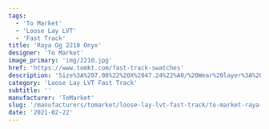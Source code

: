 ```yaml
---
tags:
  - 'To Market'
  - 'Loose Lay LVT'
  - 'Fast Track'
title: 'Raya Og 2210 Onyx'
designer: 'To Market'
image_primary: 'img/2210.jpg'
href: 'https://www.tomkt.com/fast-track-swatches'
description: 'Size%3A%207.08%22%20X%2047.24%22%A0/%20Wear%20layer%3A%20.5mm%20%2820mil%29%20/%20Edge%3A%20Bevel%A0/%20Thickness%3A%205.0mm%20/%20Sq.ft/Ctn%3A%2023.25%A0/%20Installation%3A%20Glue%20Down'
category: 'Loose Lay LVT Fast Track'
subtitle: ''
manufacturer: 'ToMarket'
slug: '/manufacturers/tomarket/loose-lay-lvt-fast-track/to-market-raya-og-2210-onyx'
date: '2021-02-22'
---
```


